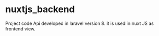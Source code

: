 # nuxtjs_backend
Project code Api developed in laravel version 8.  it is used in nuxt JS as frontend view.
